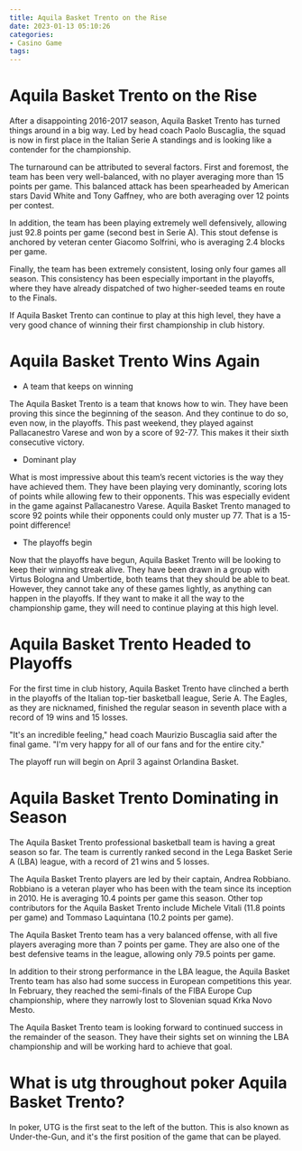 ```yaml
---
title: Aquila Basket Trento on the Rise
date: 2023-01-13 05:10:26
categories:
- Casino Game
tags:
---
```



#  Aquila Basket Trento on the Rise

After a disappointing 2016-2017 season, Aquila Basket Trento has turned things around in a big way. Led by head coach Paolo Buscaglia, the squad is now in first place in the Italian Serie A standings and is looking like a contender for the championship.

The turnaround can be attributed to several factors. First and foremost, the team has been very well-balanced, with no player averaging more than 15 points per game. This balanced attack has been spearheaded by American stars David White and Tony Gaffney, who are both averaging over 12 points per contest.

In addition, the team has been playing extremely well defensively, allowing just 92.8 points per game (second best in Serie A). This stout defense is anchored by veteran center Giacomo Solfrini, who is averaging 2.4 blocks per game.

Finally, the team has been extremely consistent, losing only four games all season. This consistency has been especially important in the playoffs, where they have already dispatched of two higher-seeded teams en route to the Finals.

If Aquila Basket Trento can continue to play at this high level, they have a very good chance of winning their first championship in club history.

#  Aquila Basket Trento Wins Again

* A team that keeps on winning

The Aquila Basket Trento is a team that knows how to win. They have been proving this since the beginning of the season. And they continue to do so, even now, in the playoffs. This past weekend, they played against Pallacanestro Varese and won by a score of 92-77. This makes it their sixth consecutive victory.

* Dominant play

What is most impressive about this team’s recent victories is the way they have achieved them. They have been playing very dominantly, scoring lots of points while allowing few to their opponents. This was especially evident in the game against Pallacanestro Varese. Aquila Basket Trento managed to score 92 points while their opponents could only muster up 77. That is a 15-point difference!

* The playoffs begin

Now that the playoffs have begun, Aquila Basket Trento will be looking to keep their winning streak alive. They have been drawn in a group with Virtus Bologna and Umbertide, both teams that they should be able to beat. However, they cannot take any of these games lightly, as anything can happen in the playoffs. If they want to make it all the way to the championship game, they will need to continue playing at this high level.

#  Aquila Basket Trento Headed to Playoffs

For the first time in club history, Aquila Basket Trento have clinched a berth in the playoffs of the Italian top-tier basketball league, Serie A. The Eagles, as they are nicknamed, finished the regular season in seventh place with a record of 19 wins and 15 losses. 

"It's an incredible feeling," head coach Maurizio Buscaglia said after the final game. "I'm very happy for all of our fans and for the entire city." 

The playoff run will begin on April 3 against Orlandina Basket.

#  Aquila Basket Trento Dominating in Season

The Aquila Basket Trento professional basketball team is having a great season so far. The team is currently ranked second in the Lega Basket Serie A (LBA) league, with a record of 21 wins and 5 losses.

The Aquila Basket Trento players are led by their captain, Andrea Robbiano. Robbiano is a veteran player who has been with the team since its inception in 2010. He is averaging 10.4 points per game this season. Other top contributors for the Aquila Basket Trento include Michele Vitali (11.8 points per game) and Tommaso Laquintana (10.2 points per game).

The Aquila Basket Trento team has a very balanced offense, with all five players averaging more than 7 points per game. They are also one of the best defensive teams in the league, allowing only 79.5 points per game.

In addition to their strong performance in the LBA league, the Aquila Basket Trento team has also had some success in European competitions this year. In February, they reached the semi-finals of the FIBA Europe Cup championship, where they narrowly lost to Slovenian squad Krka Novo Mesto.

The Aquila Basket Trento team is looking forward to continued success in the remainder of the season. They have their sights set on winning the LBA championship and will be working hard to achieve that goal.

#  What is utg throughout poker Aquila Basket Trento?

In poker, UTG is the first seat to the left of the button. This is also known as Under-the-Gun, and it's the first position of the game that can be played.